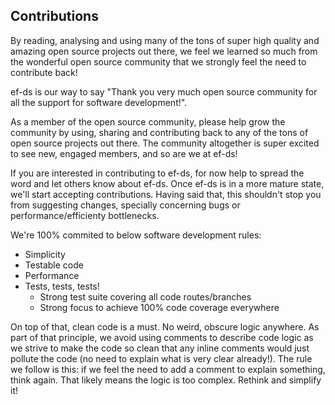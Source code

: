 ## Contributions
By reading, analysing and using many of the tons of super high quality and amazing open source projects out there, we feel we learned so much from the wonderful open source community that we strongly feel the need to contribute back!

ef-ds is our way to say "Thank you very much open source community for all the support for software development!".

As a member of the open source community, please help grow the community by using, sharing and contributing back to any of the tons of open source projects out there. The community altogether is super excited to see new, engaged members, and so are we at ef-ds!

If you are interested in contributing to ef-ds, for now help to spread the word and let others know about ef-ds. Once ef-ds is in a more mature state, we'll start accepting contributions. Having said that, this shouldn't stop you from suggesting changes, specially concerning bugs or performance/efficienty bottlenecks.

We're 100% commited to below software development rules:

- Simplicity
- Testable code
- Performance
- Tests, tests, tests!
	- Strong test suite covering all code routes/branches
	- Strong focus to achieve 100% code coverage everywhere

On top of that, clean code is a must. No weird, obscure logic anywhere. As part of that principle, we avoid using comments to describe code logic as we strive to make the code so clean that any inline comments would just pollute the code (no need to explain what is very clear already!). The rule we follow is this: if we feel the need to add a comment to explain something, think again. That likely means the logic is too complex. Rethink and simplify it!

